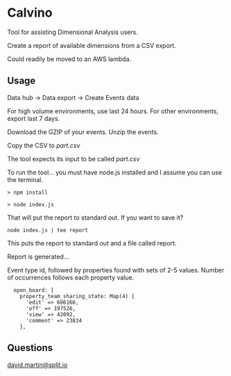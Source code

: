 # Calvino

Tool for assisting Dimensional Analysis users.

Create a report of available dimensions from a CSV export.

Could readily be moved to an AWS lambda.

## Usage

Data hub -> Data export -> Create Events data

For high volume environments, use last 24 hours.
For other environments, export last 7 days.

Download the GZIP of your events.
Unzip the events.

Copy the CSV to *part.csv*

The tool expects its input to be called *part.csv*

To run the tool... you must have node.js installed and I assume you can use the terminal. 

```
> npm install
```

```
> node index.js
```

That will put the report to standard out.  If you want to save it?

```
node index.js | tee report
```
This puts the report to standard out and a file called report.

Report is generated...

Event type id, followed by properties found with sets of 2-5 values.
Number of occurrences follows each property value.

```
  open_board: [
    property_team_sharing_state: Map(4) {
      'edit' => 606166,
      'off' => 197526,
      'view' => 42092,
      'comment' => 23834
    },   
```

## Questions

david.martin@split.io
